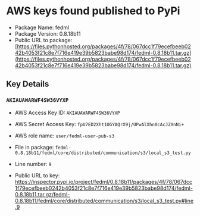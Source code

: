 # AWS keys found published to PyPi

* Package Name: fedml
* Package Version: 0.8.18b11
* Public URL to package: [https://files.pythonhosted.org/packages/4f/78/067dcc1f79ecefbeeb0242b4053f21c8e7f716e419e39b5823babe98d174/fedml-0.8.18b11.tar.gz](https://files.pythonhosted.org/packages/4f/78/067dcc1f79ecefbeeb0242b4053f21c8e7f716e419e39b5823babe98d174/fedml-0.8.18b11.tar.gz)

## Key Details

### `AKIAUAWARWF4SW36VYXP`

* AWS Access Key ID: `AKIAUAWARWF4SW36VYXP`
* AWS Secret Access Key: `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` 
* AWS role name: `user/fedml-user-pub-s3`
* File in package: `fedml-0.8.18b11/fedml/core/distributed/communication/s3/local_s3_test.py`
* Line number: `9`

* Public URL to key: https://inspector.pypi.io/project/fedml/0.8.18b11/packages/4f/78/067dcc1f79ecefbeeb0242b4053f21c8e7f716e419e39b5823babe98d174/fedml-0.8.18b11.tar.gz/fedml-0.8.18b11/fedml/core/distributed/communication/s3/local_s3_test.py#line.9


